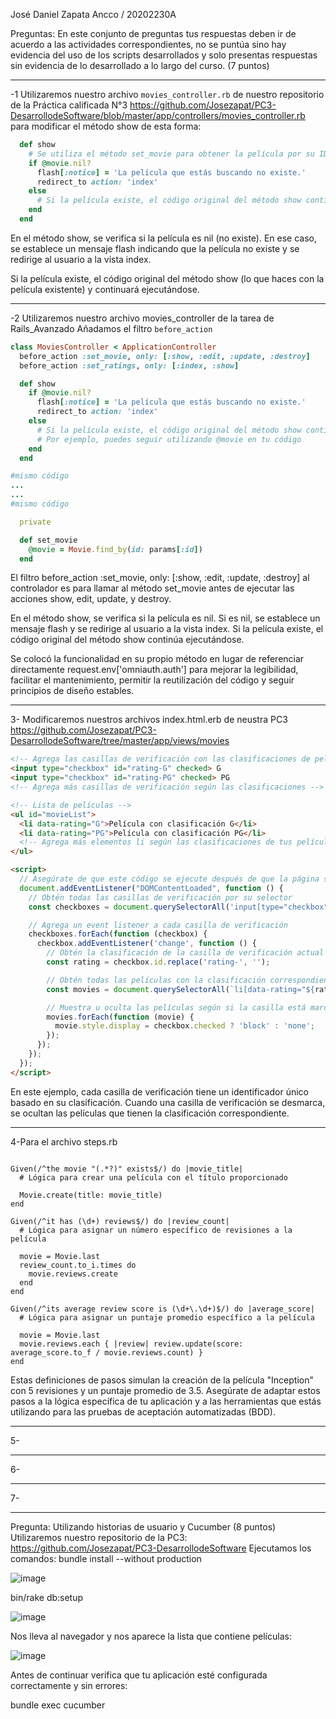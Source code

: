 José Daniel Zapata Ancco / 20202230A


Preguntas:  En este conjunto de preguntas tus respuestas deben ir de acuerdo a las actividades correspondientes, no se puntúa sino hay evidencia del uso de los scripts desarrollados y solo presentas respuestas sin evidencia de lo desarrollado a lo largo del curso. (7 puntos)

***

-1 Utilizaremos nuestro archivo `movies_controller.rb` de nuestro repositorio de la Práctica calificada N°3 https://github.com/Josezapat/PC3-DesarrollodeSoftware/blob/master/app/controllers/movies_controller.rb para modificar el método show de esta forma:

```ruby
  def show
    # Se utiliza el método set_movie para obtener la película por su ID
    if @movie.nil?
      flash[:notice] = 'La película que estás buscando no existe.'
      redirect_to action: 'index'
    else
      # Si la película existe, el código original del método show continúa aquí
    end
  end
```

En el método show, se verifica si la película es nil (no existe). En ese caso, se establece un mensaje flash indicando que la película no existe y se redirige al usuario a la vista index.

Si la película existe, el código original del método show (lo que haces con la película existente) y continuará ejecutándose.

***

-2 Utilizaremos nuestro archivo movies_controller de la tarea de Rails_Avanzado 
 Añadamos el filtro `before_action`
 
```ruby
class MoviesController < ApplicationController
  before_action :set_movie, only: [:show, :edit, :update, :destroy]
  before_action :set_ratings, only: [:index, :show]

  def show
    if @movie.nil?
      flash[:notice] = 'La película que estás buscando no existe.'
      redirect_to action: 'index'
    else
      # Si la película existe, el código original del método show continúa aquí
      # Por ejemplo, puedes seguir utilizando @movie en tu código
    end
  end

#mismo código
...
...
#mismo código

  private

  def set_movie
    @movie = Movie.find_by(id: params[:id])
  end
```

El filtro before_action :set_movie, only: [:show, :edit, :update, :destroy] al controlador es para llamar al método set_movie antes de ejecutar las acciones show, edit, update, y destroy.

En el método show, se verifica si la película es nil. Si es nil, se establece un mensaje flash y se redirige al usuario a la vista index. Si la película existe, el código original del método show continúa ejecutándose.

Se colocó la funcionalidad en su propio método en lugar de referenciar directamente request.env['omniauth.auth'] para mejorar la legibilidad, facilitar el mantenimiento, permitir la reutilización del código y seguir principios de diseño estables.

***

3- Modificaremos nuestros archivos index.html.erb de neustra PC3 https://github.com/Josezapat/PC3-DesarrollodeSoftware/tree/master/app/views/movies

```html
<!-- Agrega las casillas de verificación con las clasificaciones de películas -->
<input type="checkbox" id="rating-G" checked> G
<input type="checkbox" id="rating-PG" checked> PG
<!-- Agrega más casillas de verificación según las clasificaciones -->

<!-- Lista de películas -->
<ul id="movieList">
  <li data-rating="G">Película con clasificación G</li>
  <li data-rating="PG">Película con clasificación PG</li>
  <!-- Agrega más elementos li según las clasificaciones de tus películas -->
</ul>

<script>
  // Asegúrate de que este código se ejecute después de que la página se haya cargado
  document.addEventListener("DOMContentLoaded", function () {
    // Obtén todas las casillas de verificación por su selector
    const checkboxes = document.querySelectorAll('input[type="checkbox"]');

    // Agrega un event listener a cada casilla de verificación
    checkboxes.forEach(function (checkbox) {
      checkbox.addEventListener('change', function () {
        // Obtén la clasificación de la casilla de verificación actual
        const rating = checkbox.id.replace('rating-', '');

        // Obtén todas las películas con la clasificación correspondiente
        const movies = document.querySelectorAll(`li[data-rating="${rating}"]`);

        // Muestra u oculta las películas según si la casilla está marcada o no
        movies.forEach(function (movie) {
          movie.style.display = checkbox.checked ? 'block' : 'none';
        });
      });
    });
  });
</script>
```

En este ejemplo, cada casilla de verificación tiene un identificador único basado en su clasificación. Cuando una casilla de verificación se desmarca, se ocultan las películas que tienen la clasificación correspondiente. 

***

4-Para el archivo steps.rb

```cucumber

Given(/^the movie "(.*?)" exists$/) do |movie_title|
  # Lógica para crear una película con el título proporcionado

  Movie.create(title: movie_title)
end

Given(/^it has (\d+) reviews$/) do |review_count|
  # Lógica para asignar un número específico de revisiones a la película

  movie = Movie.last
  review_count.to_i.times do
    movie.reviews.create
  end
end

Given(/^its average review score is (\d+\.\d+)$/) do |average_score|
  # Lógica para asignar un puntaje promedio específico a la película

  movie = Movie.last
  movie.reviews.each { |review| review.update(score: average_score.to_f / movie.reviews.count) }
end
```
Estas definiciones de pasos simulan la creación de la película "Inception" con 5 revisiones y un puntaje promedio de 3.5. Asegúrate de adaptar estos pasos a la lógica específica de tu aplicación y a las herramientas que estás utilizando para las pruebas de aceptación automatizadas (BDD).
***

5-

***

6-

***

7-

***

Pregunta:   Utilizando historias de usuario y Cucumber (8 puntos)
Utilizaremos nuestro repositorio de la PC3: https://github.com/Josezapat/PC3-DesarrollodeSoftware
Ejecutamos los comandos:
bundle install --without production 

![image](https://github.com/Josezapat/PracticaCalificada5/assets/90808325/f53e1c31-b06c-442f-997f-3fb5fa789087)

bin/rake db:setup 

![image](https://github.com/Josezapat/PracticaCalificada5/assets/90808325/9de679bd-e4d6-40f1-91bf-53a869953804)

Nos lleva al navegador y nos aparece la lista que contiene películas:

![image](https://github.com/Josezapat/PracticaCalificada5/assets/90808325/7cf2ec0c-970c-4b11-bc33-26ce1b4ba6da)

Antes de continuar verifica que tu aplicación esté configurada correctamente y sin errores:

bundle exec cucumber
